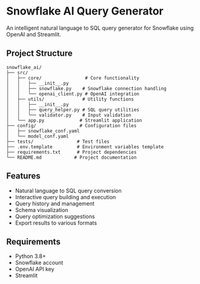 # Snowflake AI Query Generator

An intelligent natural language to SQL query generator for Snowflake using OpenAI and Streamlit.

## Project Structure
```
snowflake_ai/
├── src/
│   ├── core/                # Core functionality
│   │   ├── __init__.py
│   │   ├── snowflake.py    # Snowflake connection handling
│   │   └── openai_client.py # OpenAI integration
│   ├── utils/              # Utility functions
│   │   ├── __init__.py
│   │   ├── query_helper.py # SQL query utilities
│   │   └── validator.py    # Input validation
│   └── app.py             # Streamlit application
├── config/                # Configuration files
│   ├── snowflake_conf.yaml
│   └── model_conf.yaml
├── tests/                # Test files
├── .env.template         # Environment variables template
├── requirements.txt      # Project dependencies
└── README.md            # Project documentation
```

## Features
- Natural language to SQL query conversion
- Interactive query building and execution
- Query history and management
- Schema visualization
- Query optimization suggestions
- Export results to various formats

## Requirements
- Python 3.8+
- Snowflake account
- OpenAI API key
- Streamlit
